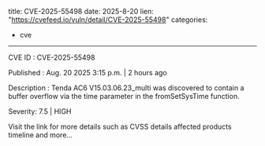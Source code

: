  
title: CVE-2025-55498
date: 2025-8-20
lien: "https://cvefeed.io/vuln/detail/CVE-2025-55498"
categories:
  - cve
---

CVE ID : CVE-2025-55498

Published :  Aug. 20
2025
3:15 p.m. | 2 hours ago

Description : Tenda AC6 V15.03.06.23_multi was discovered to contain a buffer overflow via the time parameter in the fromSetSysTime function.

Severity: 7.5 | HIGH

Visit the link for more details
such as CVSS details
affected products
timeline
and more...

